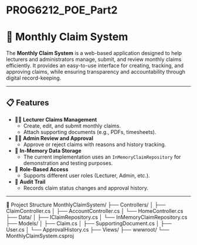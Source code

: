 # PROG6212_POE_Part2
# 🧾 Monthly Claim System

The **Monthly Claim System** is a web-based application designed to help lecturers and administrators manage, submit, and review monthly claims efficiently. It provides an easy-to-use interface for creating, tracking, and approving claims, while ensuring transparency and accountability through digital record-keeping.

---

## 📋 Features

- 👩‍🏫 **Lecturer Claims Management**
  - Create, edit, and submit monthly claims.
  - Attach supporting documents (e.g., PDFs, timesheets).
- 🧑‍💼 **Admin Review and Approval**
  - Approve or reject claims with reasons and history tracking.
- 🧾 **In-Memory Data Storage**
  - The current implementation uses an `InMemoryClaimRepository` for demonstration and testing purposes.
- 📄 **Role-Based Access**
  - Supports different user roles (Lecturer, Admin, etc.).
- 📂 **Audit Trail**
  - Records claim status changes and approval history.

---

🧱 Project Structure
MonthlyClaimSystem/
├── Controllers/
│ ├── ClaimController.cs
│ ├── AccountController.cs
│ └── HomeController.cs
├── Data/
│ ├── IClaimRepository.cs
│ └── InMemoryClaimRepository.cs
├── Models/
│ ├── Claim.cs
│ ├── SupportingDocument.cs
│ ├── User.cs
│ └── ApprovalHistory.cs
├── Views/
├── wwwroot/
└── MonthlyClaimSystem.csproj


